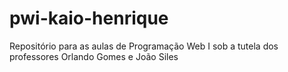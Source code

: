 # pwi-kaio-henrique
Repositório para as aulas de Programação Web I sob a tutela dos professores Orlando Gomes e João Siles
